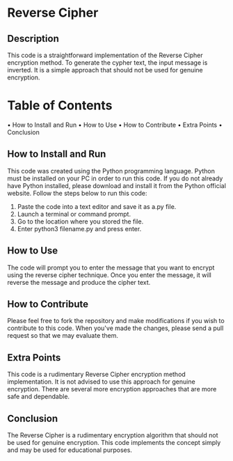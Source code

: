 # Reverse Cipher

## Description
This code is a straightforward implementation of the Reverse Cipher encryption method. To generate the cypher text, the input message is inverted. It is a simple approach that should not be used for genuine encryption.
# Table of Contents
•	How to Install and Run
•	How to Use
•	How to Contribute
•	Extra Points
•	Conclusion

## How to Install and Run
This code was created using the Python programming language. Python must be installed on your PC in order to run this code. If you do not already have Python installed, please download and install it from the Python official website.
Follow the steps below to run this code:
1.	Paste the code into a text editor and save it as a.py file.
2.	Launch a terminal or command prompt.
3.	Go to the location where you stored the file.
4.	Enter python3 filename.py and press enter.

## How to Use
The code will prompt you to enter the message that you want to encrypt using the reverse cipher technique. Once you enter the message, it will reverse the message and produce the cipher text.



## How to Contribute
Please feel free to fork the repository and make modifications if you wish to contribute to this code. When you've made the changes, please send a pull request so that we may evaluate them.

## Extra Points
This code is a rudimentary Reverse Cipher encryption method implementation. It is not advised to use this approach for genuine encryption. There are several more encryption approaches that are more safe and dependable.

## Conclusion
The Reverse Cipher is a rudimentary encryption algorithm that should not be used for genuine encryption. This code implements the concept simply and may be used for educational purposes.
